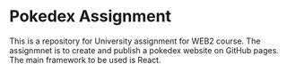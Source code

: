 # Pokedex Assignment

This is a repository for University assignment for WEB2 course.
The assignmnet is to create and publish a pokedex website on GitHub pages.
The main framework to be used is React.